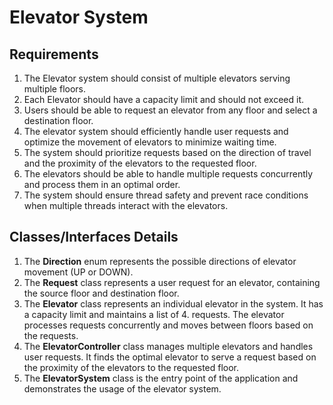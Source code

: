 # Elevator System

## Requirements
1. The Elevator system should consist of multiple elevators serving multiple floors.
2. Each Elevator should have a capacity limit and should not exceed it.
3. Users should be able to request an elevator from any floor and select a destination floor.
4. The elevator system should efficiently handle user requests and optimize the movement of elevators to minimize waiting time.
5. The system should prioritize requests based on the direction of travel and the proximity of the elevators to the requested floor.
6. The elevators should be able to handle multiple requests concurrently and process them in an optimal order.
7. The system should ensure thread safety and prevent race conditions when multiple threads interact with the elevators.

## Classes/Interfaces Details

1. The **Direction** enum represents the possible directions of elevator movement (UP or DOWN).
2. The **Request** class represents a user request for an elevator, containing the source floor and destination floor.
3. The **Elevator** class represents an individual elevator in the system. It has a capacity limit and maintains a list of 4. requests. The elevator processes requests concurrently and moves between floors based on the requests.
4. The **ElevatorController** class manages multiple elevators and handles user requests. It finds the optimal elevator to serve a request based on the proximity of the elevators to the requested floor.
5. The **ElevatorSystem** class is the entry point of the application and demonstrates the usage of the elevator system.
